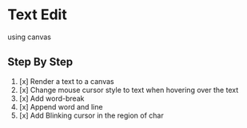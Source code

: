# Text Edit

using canvas

## Step By Step

1. [x] Render a text to a canvas
2. [x] Change mouse cursor style to text when hovering over the text
3. [x] Add word-break
4. [x] Append word and line
5. [x] Add Blinking cursor in the region of char
